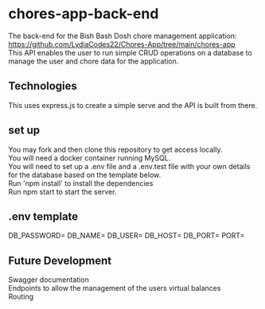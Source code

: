 # chores-app-back-end
The back-end for the Bish Bash Dosh chore management application: https://github.com/LydiaCodes22/Chores-App/tree/main/chores-app \
This API enables the user to run simple CRUD operations on a database to manage the user and chore data for the application. 

## Technologies
This uses express.js to create a simple serve and the API is built from there.

## set up
You may fork and then clone this repository to get access locally. \
You will need a docker container running MySQL. \
You will need to set up a .env file and a .env.test file with your own details for the database based on the template below. \
Run 'npm install' to install the dependencies\
Run npm start to start the server.

## .env template
 DB_PASSWORD=
 DB_NAME=
 DB_USER=
 DB_HOST=
 DB_PORT=
 PORT=
 
 ## Future Development
 Swagger documentation \
 Endpoints to allow the management of the users virtual balances \
 Routing
